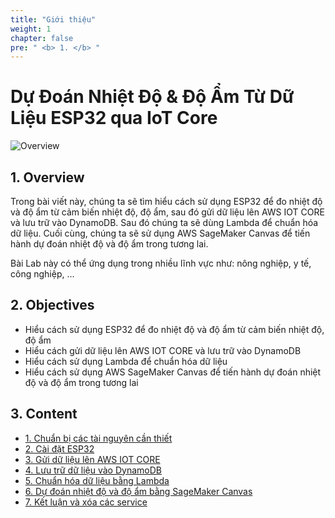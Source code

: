 ```yaml
---
title: "Giới thiệu"
weight: 1
chapter: false
pre: " <b> 1. </b> "
---
```


# Dự Đoán Nhiệt Độ & Độ Ẩm Từ Dữ Liệu ESP32 qua IoT Core

![Overview](/images/00.png)

## 1. Overview

Trong bài viết này, chúng ta sẽ tìm hiểu cách sử dụng ESP32 để đo nhiệt độ và độ ẩm từ cảm biến nhiệt độ, độ ẩm, sau đó gửi dữ liệu lên AWS IOT CORE và lưu trữ vào DynamoDB. Sau đó chúng ta sẽ dùng Lambda để chuẩn hóa dữ liệu. Cuối cùng, chúng ta sẽ sử dụng AWS SageMaker Canvas để tiến hành dự đoán nhiệt độ và độ ẩm trong tương lai.

Bài Lab này có thể ứng dụng trong nhiều lĩnh vực như: nông nghiệp, y tế, công nghiệp, ...

## 2. Objectives
- Hiểu cách sử dụng ESP32 để đo nhiệt độ và độ ẩm từ cảm biến nhiệt độ, độ ẩm
- Hiểu cách gửi dữ liệu lên AWS IOT CORE và lưu trữ vào DynamoDB
- Hiểu cách sử dụng Lambda để chuẩn hóa dữ liệu
- Hiểu cách sử dụng AWS SageMaker Canvas để tiến hành dự đoán nhiệt độ và độ ẩm trong tương lai

## 3. Content
- [1. Chuẩn bị các tài nguyên cần thiết](/chapter1)
- [2. Cài đặt ESP32](/chapter2)
- [3. Gửi dữ liệu lên AWS IOT CORE](/chapter3)
- [4. Lưu trữ dữ liệu vào DynamoDB](/chapter4)
- [5. Chuẩn hóa dữ liệu bằng Lambda](/chapter5)
- [6. Dự đoán nhiệt độ và độ ẩm bằng SageMaker Canvas](/chapter6)
- [7. Kết luận và xóa các service](/chapter7)
